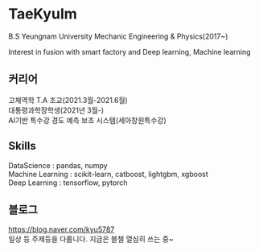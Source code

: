 # TaeKyuIm
 
 B.S Yeungnam University Mechanic Engineering & Physics(2017~)
 
 Interest in fusion with smart factory and Deep learning, Machine learning
 
 
 ## 커리어  
 고체역학 T.A 조교(2021.3월-2021.6월)  
 대통령과학장학생(2021년 3월-)  
 AI기반 특수강 경도 예측 보조 시스템(세아창원특수강)  
 
 ## Skills
 DataScience : pandas, numpy    
 Machine Learning : scikit-learn, catboost, lightgbm, xgboost    
 Deep Learning : tensorflow, pytorch    
 
 ## 블로그
 https://blog.naver.com/kyu5787  
 일상 등 주제등을 다룹니다. 지금은 블챌 열심히 쓰는 중~
 
 
